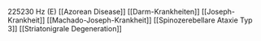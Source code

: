 225230 Hz (E)
[[Azorean Disease]]
[[Darm-Krankheiten]]
[[Joseph-Krankheit]]
[[Machado-Joseph-Krankheit]]
[[Spinozerebellare Ataxie Typ 3]]
[[Striatonigrale Degeneration]]